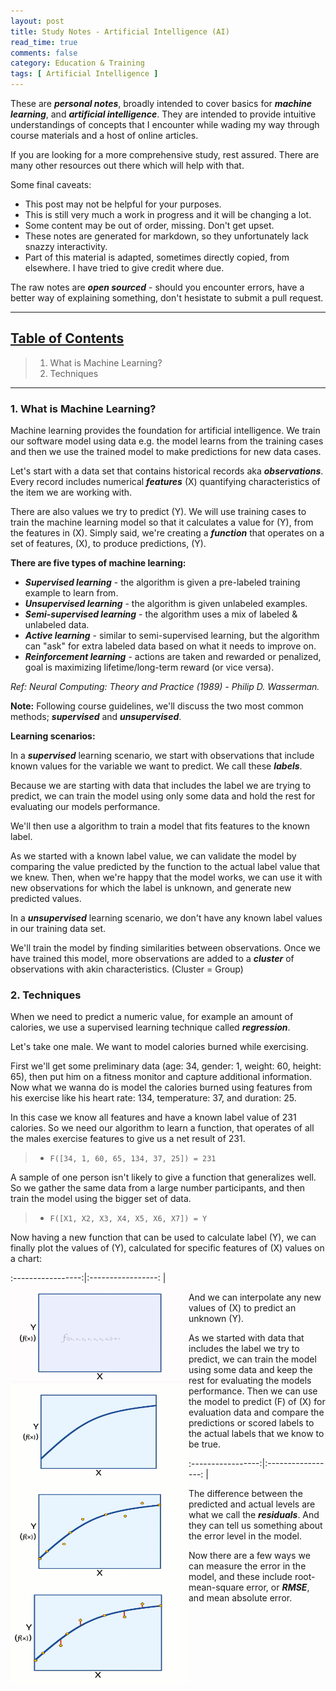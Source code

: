 ```yaml
---
layout: post
title: Study Notes - Artificial Intelligence (AI)
read_time: true  
comments: false
category: Education & Training
tags: [ Artificial Intelligence ]
---
```


These are ***personal notes***, broadly intended to cover basics for ***machine learning***, and ***artificial intelligence***.
They are intended to provide intuitive understandings of concepts that I encounter while wading my way through course materials and a host of online articles. 

If you are looking for a more comprehensive study, rest assured. There are many other resources out there which will help with that.

Some final caveats:
* This post may not be helpful for your purposes. 
* This is still very much a work in progress and it will be changing a lot.
* Some content may be out of order, missing. Don't get upset.
* These notes are generated for markdown, so they unfortunately lack snazzy interactivity.
* Part of this material is adapted, sometimes directly copied, from elsewhere. I have tried to give credit where due. 

The raw notes are ***open sourced*** - should you encounter errors, have a better way of explaining something, don't hesistate to submit a pull request.

------------------------------------------------------------------------------

## **<u>Table of Contents</u>**

> 1. What is Machine Learning?
> 2. Techniques

------------------------------------------------------------------------------

### **1. What is Machine Learning?**

Machine learning provides the foundation for artificial intelligence. We train our software model using data e.g. the model learns from the training cases and then we use the trained model to make predictions for new data cases.

Let's start with a data set that contains historical records aka ***observations***. Every record includes numerical ***features*** (X) quantifying characteristics of the item we are working with. 

There are also values we try to predict (Y). We will use training cases to train the machine learning model so that it calculates a value for (Y), from the features in (X). Simply said, we're creating a ***function*** that operates on a set of features, (X), to produce predictions, (Y).

**There are five types of machine learning:**

* ***Supervised learning*** - the algorithm is given a pre-labeled training example to learn from.
* ***Unsupervised learning*** - the algorithm is given unlabeled examples.
* ***Semi-supervised learning*** - the algorithm uses a mix of labeled & unlabeled data.
* ***Active learning*** - similar to semi-supervised learning, but the algorithm can "ask" for extra labeled data based on what it needs to improve on.
* ***Reinforcement learning*** - actions are taken and rewarded or penalized, goal is maximizing lifetime/long-term reward (or vice versa).

*Ref: Neural Computing: Theory and Practice (1989) - Philip D. Wasserman.*

**Note:** Following course guidelines, we'll discuss the two most common methods; ***supervised*** and ***unsupervised***.

**Learning scenarios:**

In a ***supervised*** learning scenario, we start with  observations that include known values for the variable we want to predict. We call these ***labels***.

Because we are starting with data that includes the label we are trying to predict, we can train the model using only some data and hold the rest for evaluating our models performance. 

We'll then use a algorithm to train a model that fits features to the known label. 

As we started with a known label value, we can validate the model by comparing the value predicted by the function to the actual label value that we knew. Then, when we're happy that the model works, we can use it with new observations for which the label is unknown, and generate new predicted values.

In a ***unsupervised*** learning scenario, we don't have any known label values in our training data set. 

We'll train the model by finding similarities between observations. Once we have trained this model, more observations are added to a ***cluster*** of observations with akin characteristics. (Cluster = Group)

### **2. Techniques**

When we need to predict a numeric value, for example an amount of calories, we use a supervised learning technique called ***regression***. 

Let's take one male. We want to model calories burned while exercising. 

First we'll get some preliminary data (age: 34, gender: 1, weight: 60, height: 65), then put him on a fitness monitor and capture additional information. Now what we wanna do is model the calories burned using features from his exercise like his heart rate: 134, temperature: 37, and duration: 25. 

In this case we know all features and have a known label value of 231 calories. So we need our algorithm to learn a function, that operates of all the males exercise features to give us a net result of 231.

> * `F([34, 1, 60, 65, 134, 37, 25]) = 231`

A sample of one person isn't likely to give a function that generalizes well. So we gather the same data from a large number participants, and then train the model using the bigger set of data. 

> * `F([X1, X2, X3, X4, X5, X6, X7]) = Y`

Now having a new function that can be used to calculate label (Y), we can finally plot the values of (Y), calculated for specific features of (X) values on a chart:

:-----------------:|:-----------------:
<img src="/assets/plotted-chart-1.png" align="left" width="285" height="160" alt="Generalized function"> | <img src="/assets/plotted-chart-2.png" align="left" width="285" height="160" alt="Plotting">

And we can interpolate any new values of (X) to predict an unknown (Y).

As we started with data that includes the label we try to predict, we can train the model using some data and keep the rest for evaluating the models performance. Then we can use the model to predict (F) of (X) for evaluation data and compare the predictions or scored labels to the actual labels that we know to be true.

:-----------------:|:-----------------:
<img src="/assets/plotted-chart-3.png" align="left" width="285" height="160" alt="Holding data for model performance"> | <img src="/assets/plotted-chart-4.png" align="left" width="285" height="160" alt="Comparing predictions">

The difference between the predicted and actual levels are what we call the ***residuals***. And they can tell us something about the error level in the model. 

Now there are a few ways we can measure the error in the model, and these include root-mean-square error, or ***RMSE***, and mean absolute error.

